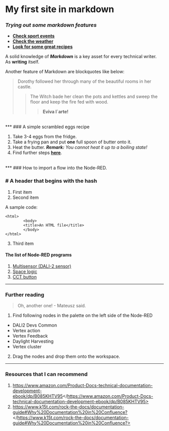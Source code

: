 # My first site in markdown

### _Trying out some markdown features_

- __[Check sport events](https://sport.onet.pl/ "Sport by onet")__
- __[Check the weather](https://www.accuweather.com/)__
- **[Look for some great recipes](https://aniagotuje.pl/ "Great recipes by the polish cookmaster")**

A solid knowledge of ***Markdown*** is a key asset for every technical writer.  
As **writing** itself.  

Another feature of Markdown are blockquotes like below:

> Dorothy followed her through many of the beautiful rooms in her castle.
>> The Witch bade her clean the pots and kettles and sweep the floor and keep the fire fed with wood.
>>> **Eviva l\`arte!**

<br>
***
### A simple scrambled eggs recipe

1. Take 3-4 eggs from the fridge.
2. Take a frying pan and put **one** full spoon of butter onto it.
3. Heat the butter.
    ***Remark:*** *You cannot heat it up to a boiling state!*
4. Find further steps __[here](https://kuchnialidla.pl/jajecznica-na-3-sposoby)__.
<br>
***
### How to import a flow into the Node-RED.

### # A header that begins with the hash
1. First item
2. Second item
  
  A sample code:
```
<html>
		<body>
		<title>An HTML file</title>
		</body>
</html>
```
3. Third item

#### The list of Node-RED programs

1. [Multisensor (DALI-2 sensor)](https://glamox.atlassian.net/wiki/spaces/E2D/pages/2089353231)
2. [Space logic](https://glamox.atlassian.net/wiki/spaces/E2D/pages/2067726358/Space+logic)
3. [CCT button](https://glamox.atlassian.net/wiki/spaces/E2D/pages/2045181962/CCT+button)

***

### Further reading


> Oh, another one! - Mateusz said.

1. Find following nodes in the palette on the left side of the Node-RED
  * DALI2 Devs Common
  * Vertex action
  * Vertex Feedback
  * Daylight Harvesting
  * Vertex cluster 
2. Drag the nodes and drop them onto the workspace.

---

### Resources that I can recommend

1. <https://www.amazon.com/Product-Docs-technical-documentation-development-ebook/dp/B085KHTV95></https://www.amazon.com/Product-Docs-technical-documentation-development-ebook/dp/B085KHTV95>
2. <https://www.k15t.com/rock-the-docs/documentation-guide#Why%20Documentation%20in%20Confluence?></https://www.k15t.com/rock-the-docs/documentation-guide#Why%20Documentation%20in%20Confluence?>
